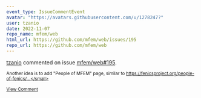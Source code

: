 ```yaml
---
event_type: IssueCommentEvent
avatar: "https://avatars.githubusercontent.com/u/1278247?"
user: tzanio
date: 2022-11-07
repo_name: mfem/web
html_url: https://github.com/mfem/web/issues/195
repo_url: https://github.com/mfem/web
---
```


<a href='https://github.com/tzanio' target='_blank'>tzanio</a> commented on issue <a href='https://github.com/mfem/web/issues/195' target='_blank'>mfem/web#195</a>.

<small>Another idea is to add "People of MFEM" page, similar to https://fenicsproject.org/people-of-fenics/...</small>

<a href='https://github.com/mfem/web/issues/195' target='_blank'>View Comment</a>
